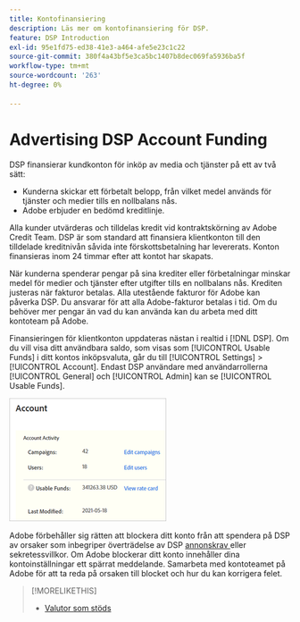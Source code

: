 ```yaml
---
title: Kontofinansiering
description: Läs mer om kontofinansiering för DSP.
feature: DSP Introduction
exl-id: 95e1fd75-ed38-41e3-a464-afe5e23c1c22
source-git-commit: 380f4a43bf5e3ca5bc1407b8dec069fa5936ba5f
workflow-type: tm+mt
source-wordcount: '263'
ht-degree: 0%

---
```


# Advertising DSP Account Funding

DSP finansierar kundkonton för inköp av media och tjänster på ett av två sätt:

* Kunderna skickar ett förbetalt belopp, från vilket medel används för tjänster och medier tills en nollbalans nås.
* Adobe erbjuder en bedömd kreditlinje.

Alla kunder utvärderas och tilldelas kredit vid kontraktskörning av Adobe Credit Team. DSP är som standard att finansiera klientkonton till den tilldelade kreditnivån såvida inte förskottsbetalning har levererats. Konton finansieras inom 24 timmar efter att kontot har skapats.

När kunderna spenderar pengar på sina krediter eller förbetalningar minskar medel för medier och tjänster efter utgifter tills en nollbalans nås. Krediten justeras när fakturor betalas. Alla utestående fakturor för Adobe kan påverka DSP. Du ansvarar för att alla Adobe-fakturor betalas i tid. Om du behöver mer pengar än vad du kan använda kan du arbeta med ditt kontoteam på Adobe.

Finansieringen för klientkonton uppdateras nästan i realtid i [!DNL DSP]. Om du vill visa ditt användbara saldo, som visas som [!UICONTROL Usable Funds] i ditt kontos inköpsvaluta, går du till [!UICONTROL Settings] > [!UICONTROL Account]. Endast DSP användare med användarrollerna [!UICONTROL General] och [!UICONTROL Admin] kan se [!UICONTROL Usable Funds].

![Användbara medel för ett konto](/help/dsp/assets/account-usable-funds.png)

Adobe förbehåller sig rätten att blockera ditt konto från att spendera på DSP av orsaker som inbegriper överträdelse av DSP [annonskrav ](/help/policies/ad-requirements-policy.md) eller sekretessvillkor. Om Adobe blockerar ditt konto innehåller dina kontoinställningar ett spärrat meddelande. Samarbeta med kontoteamet på Adobe för att ta reda på orsaken till blocket och hur du kan korrigera felet.

>[!MORELIKETHIS]
>
>* [Valutor som stöds](/help/dsp/currency.md)
